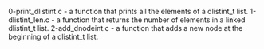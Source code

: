 0-print_dlistint.c - a function that prints all the elements of a dlistint_t list.
1-dlistint_len.c - a function that returns the number of elements in a linked dlistint_t list.
2-add_dnodeint.c - a function that adds a new node at the beginning of a dlistint_t list.
